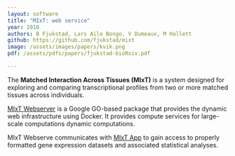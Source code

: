 ```yaml
---
layout: software
title: "MIxT: web service"
year: 2018
authors: B Fjukstad, Lars Ailo Bongo, V Dumeaux, M Hallett
github: https://github.com/fjukstad/mixt
image: /assets/images/papers/kvik.png
pdf: /assets/pdfs/papers/fjukstad-bioRxiv.pdf

---
```

  
The <strong>Matched Interaction Across Tissues (MIxT)</strong> is a system designed for exploring and comparing transcriptional profiles from two or more matched tissues across individuals.


[MIxT Webserver](https://github.com/fjukstad/mixt) is a Google GO-based package that provides the dynamic web infrastructure using Docker. It provides compute services for large-scale computations dynamic computations.


MIxT Webserve communicates with [MIxT App](https://github.com/vdumeaux/mixtApp) to gain access to properly formatted gene expression datasets and associated statistical analyses.


